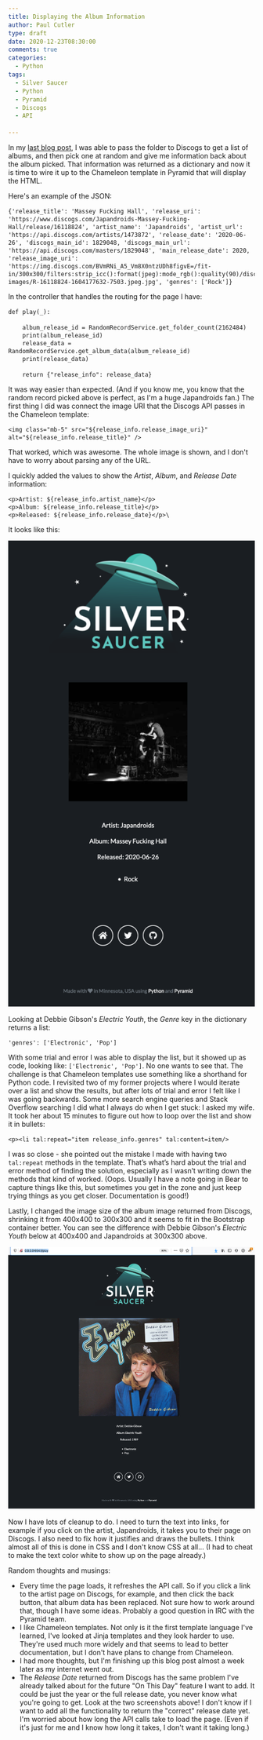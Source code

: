 ```yaml
---
title: Displaying the Album Information
author: Paul Cutler 
type: draft 
date: 2020-12-23T08:30:00 
comments: true
categories:
  - Python
tags:
  - Silver Saucer
  - Python
  - Pyramid
  - Discogs
  - API

---
```


In my [last blog post](https://paulcutler.org/posts/2020/12/iterating-through-the-folder-dictionary/), I was able to 
pass the folder to Discogs to get a list of albums, and then pick one at random and give me information back about 
the album picked.  That information was returned as a dictionary and now it is time to wire it up to the Chameleon 
template in Pyramid that will display the HTML.

Here's an example of the JSON:

```
{'release_title': 'Massey Fucking Hall', 'release_uri': 'https://www.discogs.com/Japandroids-Massey-Fucking-Hall/release/16118824', 'artist_name': 'Japandroids', 'artist_url': 'https://api.discogs.com/artists/1473872', 'release_date': '2020-06-26', 'discogs_main_id': 1829048, 'discogs_main_url': 'https://api.discogs.com/masters/1829048', 'main_release_date': 2020, 'release_image_uri': 'https://img.discogs.com/BVmRNi_A5_Vm8X0ntzUDh8figvE=/fit-in/300x300/filters:strip_icc():format(jpeg):mode_rgb():quality(90)/discogs-images/R-16118824-1604177632-7503.jpeg.jpg', 'genres': ['Rock']}
```
In the controller that handles the routing for the page I have:

```@view_config(route_name="play", renderer="silversaucer:templates/play/play.pt")
def play(_):

    album_release_id = RandomRecordService.get_folder_count(2162484)
    print(album_release_id)
    release_data = RandomRecordService.get_album_data(album_release_id)
    print(release_data)

    return {"release_info": release_data}
```

It was way easier than expected.  (And if you know me, you know that the random record picked above is perfect, as 
I'm a huge Japandroids fan.)  The first thing I did was connect the image URI that the Discogs API passes in the 
Chameleon template:

```
<img class="mb-5" src="${release_info.release_image_uri}" alt="${release_info.release_title}" />
```

That worked, which was awesome.  The whole image is shown, and I don't have to worry about parsing any of the URL.

I quickly added the values to show the *Artist*, *Album*, and *Release Date* information:

```
<p>Artist: ${release_info.artist_name}</p>
<p>Album: ${release_info.release_title}</p>
<p>Released: ${release_info.release_date}</p>\
```

It looks like this:

![Japandroids - Massey Fucking Hall](japandroids.png)

Looking at Debbie Gibson's *Electric Youth*, the *Genre* key in the dictionary returns a list:

```
'genres': ['Electronic', 'Pop']
```

With some trial and error I was able to display the list, but it showed up as code, looking like:
`['Electronic', 'Pop']`.  No one wants to see that.  The challenge is that Chameleon templates use something like a 
shorthand for Python code.  I revisited two of my former projects where I would iterate over a list and show the 
results, but after lots of trial and error I felt like I was going backwards.  Some more search engine queries and 
Stack Overflow searching I did what I always do when I get stuck:  I asked my wife.  It took her about 15 minutes to 
figure out how to loop over the list and show it in bullets:

```
<p><li tal:repeat="item release_info.genres" tal:content=item/>
```

I was so close - she pointed out the mistake I made with having two `tal:repeat` methods in the template. That’s what’s
hard about the trial and error method of finding the solution, especially as I wasn’t writing down the methods
that kind of worked.  (Oops. Usually I have a note going in Bear to capture things like this, but sometimes you get in
the zone and just keep trying things as you get closer. Documentation is good!)

Lastly, I changed the image size of the album image returned from Discogs, shrinking it from 400x400 to 300x300 and 
it seems to fit in the Bootstrap container better.  You can see the difference with Debbie Gibson's *Electric Youth* 
below at 400x400 and Japandroids at 300x300 above.

![Debbie Gibson - Electric Youth](debbie-gibson.png)

Now I have lots of cleanup to do.  I need to turn the text into links, for example if you click on the artist, 
Japandroids, it takes you to their page on Discogs.  I also need to fix how it justifies and draws the bullets.  I think almost 
all of this is done in CSS and I don't know CSS at all...  (I had to cheat to make the text color white to show up 
on the page already.)

Random thoughts and musings:
* Every time the page loads, it refreshes the API call.  So if you click a link to the artist page on Discogs, for 
  example, and then click the back button, that album data has been replaced.  Not sure how to work around that, 
  though I have some ideas.  Probably a good question in IRC with the Pyramid team.
* I like Chameleon templates.  Not only is it the first template language I've learned, I've looked at Jinja 
  templates and they look harder to use.  They're used much more widely and that seems to lead to better documentation, but I 
  don't have plans to change from Chameleon.
* I had more thoughts, but I'm finishing up this blog post almost a week later as my internet went out.
* The *Release Date* returned from Discogs has the same problem I've already talked about for the future "On This 
  Day" feature I want to add.  It could be just the year or the full release date, you never know what you're going 
  to get.  Look at the two screenshots above! I don't know if I want to add all the functionality to return the 
  "correct" release date yet.  I'm worried about how long the API calls take to load the page.  (Even if it's just for me and I know how long it 
  takes, I don't want it taking long.)
